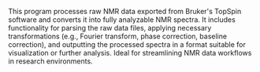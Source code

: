 This program processes raw NMR data exported from Bruker's TopSpin software and converts it into fully analyzable NMR spectra. It includes functionality for parsing the raw data files, applying necessary transformations (e.g., Fourier transform, phase correction, baseline correction), and outputting the processed spectra in a format suitable for visualization or further analysis. Ideal for streamlining NMR data workflows in research environments.
